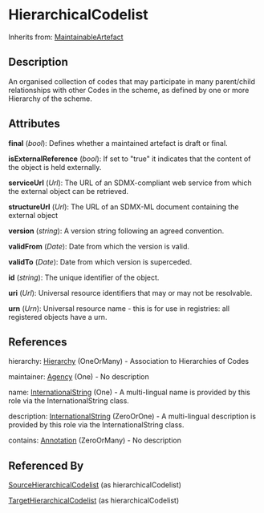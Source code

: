 
# HierarchicalCodelist

Inherits from: [MaintainableArtefact](../Base/MaintainableArtefact.md)



## Description

An organised collection of codes that may participate in many parent/child relationships with other Codes in the scheme, as defined by one or more Hierarchy of the scheme.


## Attributes

**final** (*bool*): Defines whether a maintained artefact is draft or final.

**isExternalReference** (*bool*): If set to "true" it indicates that the content of the object is held externally.

**serviceUrl** (*Url*): The URL of an SDMX-compliant web service from which the external object can be retrieved.

**structureUrl** (*Url*): The URL of an SDMX-ML document containing the external object

**version** (*string*): A version string following an agreed convention.

**validFrom** (*Date*): Date from which the version is valid.

**validTo** (*Date*): Date from which version is superceded.

**id** (*string*): The unique identifier of the object.

**uri** (*Url*): Universal resource identifiers that may or may not be resolvable.

**urn** (*Urn*): Universal resource name - this is for use in registries: all registered objects have a urn.



## References

hierarchy: [Hierarchy](Hierarchy.md) (OneOrMany) - Association to Hierarchies of Codes

maintainer: [Agency](../OrganisationSchemes/Agency.md) (One) - No description

name: [InternationalString](../Base/InternationalString.md) (One) - A multi-lingual name is provided by this role via the InternationalString class.

description: [InternationalString](../Base/InternationalString.md) (ZeroOrOne) - A multi-lingual description is provided by this role via the InternationalString class.

contains: [Annotation](../Base/Annotation.md) (ZeroOrMany) - No description



## Referenced By

[SourceHierarchicalCodelist](../HybridCodelistMap/SourceHierarchicalCodelist.md) (as hierarchicalCodelist)

[TargetHierarchicalCodelist](../HybridCodelistMap/TargetHierarchicalCodelist.md) (as hierarchicalCodelist)


